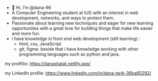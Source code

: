 - 👋 Hi, I’m @dana-66
- A Computer Engineering student at IUG with an interest in web development, networks, and ways to protect them.
- Passionate about learning new techniques and eager for new learning opportunities with a great love for building things that make life easier and more fun.
- i have knowledge in front end web development (still learning) :
    - html, css, JavaScript
    - git, figma.
  beside that i have knowledge working with other programming languages such as python and java.

my protfilio:
    https://danashatat.netlify.app/

my LinkedIn profile:
    https://www.linkedin.com/in/dana-tarik-36ba65292/

<!---
dana-66/dana-66 is a ✨ special ✨ repository because its `README.md` (this file) appears on your GitHub profile.
You can click the Preview link to take a look at your changes.
--->

